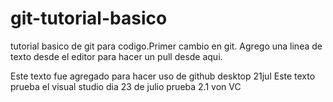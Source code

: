 # git-tutorial-basico
tutorial basico de git para codigo.Primer cambio en git. 
Agrego una linea de texto desde el editor para hacer un pull desde aqui.

Este texto fue agregado para hacer uso de github desktop 21jul
Este texto prueba el visual studio dia 23 de julio
prueba 2.1 von VC
